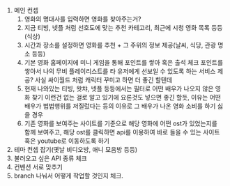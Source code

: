 1. 메인 컨셉
   1. 영화의 명대사를 입력하면 영화를 찾아주는거?
   2. 지금 티빙, 넷플 처럼 선호도에 맞는 추천 카테고리, 최근에 시청 영화 목록 등등 (식상)
   3. 시간과 장소를 설정하면 영화를 추천 + 그 주위의  정보 제공(날씨, 식당, 관광 명소 등등)
   4. 기본 영화 홈페이지에 미니 게임을 통해 포인트를 쌓아 혹은 출석 체크 포인트를 쌓아서 나의 무비 플레이리스트를 타 유저에게 선보일 수 있도록 하는 서비스 제공? 사실 싸이월드 처럼 캐릭터 꾸미고 하면 더 좋긴 할텐데 
   5. 현재 나와있는 티빙, 왓챠, 넷플 등등에서는 필터로 어떤 배우가 나오지 않은 영화 찾기 이런건 없는 걸로 알고 있기에 요론것도 넣으면 좋긴 할듯, 이유는 어떤 배우가 법법행위를 저질렀다는 등의 이유로 그 배우가 나온 영화 소비를 하기 싫을 경우
   6. 기존 영화를 보여주는 사이트를 기준으로 해당 영화에 어떤 ost가 있었는지를 함께 보여주고, 해당 ost를 클릭하면 api를 이용하여 바로 들을 수 있는 사이트 혹은 youtube로 이동하도록 하기 
2. 테마 컨셉 잡기(옛날 비디오방, 애니 모음방 등등)
3. 불러오고 싶은 API 종류 체크
4. 컨벤션 서로 맞추기
5. branch 나눠서 어떻게 작업할 것인지 체크.
   
   